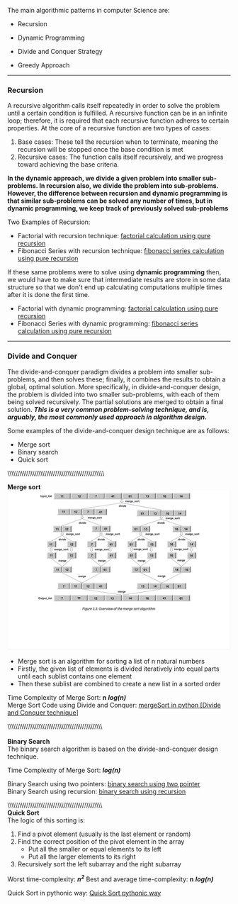 The main algorithmic patterns in computer Science are:
* Recursion

* Dynamic Programming
  
* Divide and Conquer Strategy

* Greedy Approach

---------------------------------
### **Recursion**

A recursive algorithm calls itself repeatedly in order to solve the problem until a certain condition is fulfilled. A recursive function can be in an infinite loop; therefore, it is required that each recursive function adheres to certain properties. At the core of a recursive function are two types of cases:

1. Base cases: These tell the recursion when to terminate, meaning the recursion will be stopped once the base condition is met
2. Recursive cases: The function calls itself recursively, and we progress toward achieving the base criteria.

**In the dynamic approach, we divide a given problem into smaller sub-problems. In recursion also, we divide the problem into sub-problems. However, the difference between recursion and dynamic programming is that similar sub-problems can be solved any number of times, but in dynamic programming, we keep track of previously solved sub-problems**

Two Examples of Recursion:
* Factorial with recursion technique: [factorial calculation using pure recursion](factorialWithRecursion.py)
* Fibonacci Series with recursion technique: [fibonacci series calculation using pure recursion](fibonacciSeriesWithRecursion.py)

If these same problems were to solve using **dynamic programming** then, we would have to make sure that intermediate results are store in some data structure so that we don't end up calculating computations multiple times after it is done the first time.

* Factorial with dynamic programming: [factorial calculation using pure recursion](factorialWithDP.py)
* Fibonacci Series with dynamic programming: [fibonacci series calculation using pure recursion](fibonacciSeriesWithDP.py)

---------------------------------
### **Divide and Conquer**

The divide-and-conquer paradigm divides a problem into smaller sub-problems, and then solves these; finally, it combines the results to obtain a global, optimal solution. More specifically, in divide-and-conquer design, the problem is divided into two smaller sub-problems, with each of them being solved recursively. The partial solutions are merged to obtain a final solution. ***This is a very common problem-solving technique, and is, arguably, the most commonly used approach in algorithm design.***

Some examples of the divide-and-conquer design technique are as follows:
* Merge sort
* Binary search
* Quick sort

\\\\\\\\\\\\\\\\\\\\\\\\\\\\\\\\\\\\\\\\\\\\\\\\\\\\\\\\\\\\\\\\\\\\\\\\\\\\\\\\\\\\\\\\\\\\\\\\\\\

**Merge sort**
![Merge Sort](Merge_Sort.png)

+ Merge sort is an algorithm for sorting a list of n natural numbers
+ Firstly, the given list of elements is divided iteratively into equal parts until each sublist contains one element
+ Then these sublist are combined to create a new list in a sorted order

Time Complexity of Merge Sort: **n** ***log(n)*** <br>
Merge Sort Code using Divide and Conquer: [mergeSort in python \[Divide and Conquer technique\] ](mergeSort.py)

\\\\\\\\\\\\\\\\\\\\\\\\\\\\\\\\\\\\\\\\\\\\\\\\\\\\\\\\\\\\\\\\\\\\\\\\\\\\\\\\\\\\\\\\\\\\\\\\\\\
<br>
**Binary Search** <br>
The binary search algorithm is based on the divide-and-conquer design technique. 

Time Complexity of Merge Sort: ***log(n)***

Binary Search using two pointers: [binary search using two pointer](binarySearchTwoPointer.py) <br>
Binary Search using recursion: [binary search using recursion](binarySearchRecursion.py)


\\\\\\\\\\\\\\\\\\\\\\\\\\\\\\\\\\\\\\\\\\\\\\\\\\\\\\\\\\\\\\\\\\\\\\\\\\\\\\\\\\\\\\\\\\\\\\\\\\\
**Quick Sort** <br>
The logic of this sorting is:
1. Find a pivot element (usually is the last element or random)
2. Find the correct position of the pivot element in the array
   - Put all the smaller or equal elements to its left
   - Put all the larger elements to its right
3. Recursively sort the left subarray and the right subarray

Worst time-complexity: ***n<sup>2</sup>*** 
Best and average time-complexity: **n** ***log(n)***


Quick Sort in pythonic way: [Quick Sort pythonic way](quickSortPythonicWay.py) <br>

<!-- --------------------------------- -->
